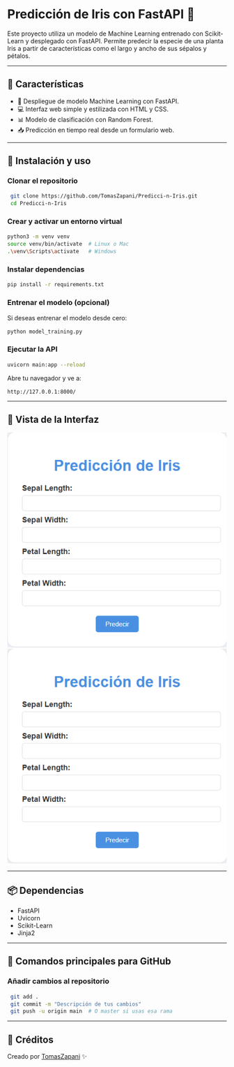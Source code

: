# Predicción de Iris con FastAPI 🌼

Este proyecto utiliza un modelo de Machine Learning entrenado con Scikit-Learn y desplegado con FastAPI. Permite predecir la especie de una planta Iris a partir de características como el largo y ancho de sus sépalos y pétalos.

---

## 📌 Características
- 🌟 Despliegue de modelo Machine Learning con FastAPI.
- 💻 Interfaz web simple y estilizada con HTML y CSS.
- 📊 Modelo de clasificación con Random Forest.
- 📥 Predicción en tiempo real desde un formulario web.

---

## 🚀 Instalación y uso

### Clonar el repositorio
```bash
 git clone https://github.com/TomasZapani/Predicci-n-Iris.git
 cd Predicci-n-Iris
```

### Crear y activar un entorno virtual
```bash
python3 -m venv venv
source venv/bin/activate  # Linux o Mac
.\venv\Scripts\activate   # Windows
```

### Instalar dependencias
```bash
pip install -r requirements.txt
```

### Entrenar el modelo (opcional)
Si deseas entrenar el modelo desde cero:
```bash
python model_training.py
```

### Ejecutar la API
```bash
uvicorn main:app --reload
```

Abre tu navegador y ve a:
```
http://127.0.0.1:8000/
```

---

## 🌼 Vista de la Interfaz
![Interfaz de la aplicación](imagenes/Img1.png)![Interfaz de la aplicación](imagenes/Img1.png)

---

## 📦 Dependencias
- FastAPI
- Uvicorn
- Scikit-Learn
- Jinja2

---

## 📌 Comandos principales para GitHub

### Añadir cambios al repositorio
```bash
 git add .
 git commit -m "Descripción de tus cambios"
 git push -u origin main  # O master si usas esa rama
```

---

## 📌 Créditos
Creado por [TomasZapani](https://github.com/TomasZapani) ✨
